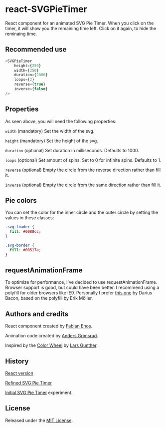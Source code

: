 react-SVGPieTimer
================

React component for an animated SVG Pie Timer.
When you click on the timer, it will show you the remaining time left. Click on it again, to hide the reminaing time.

Recommended use
---------------

```javascript
<SVGPieTimer
	height={250}
	width={250}
	duration={2000}
	loops={2}
	reverse={true}
	inverse={false}
/>
```

Properties
---------------
As seen above, you will need the following properties:

`width` (mandatory) Set the width of the svg.

`height` (mandatory) Set the height of the svg.

`duration` (optional) Set duration in milliseconds. Defaults to 1000.

`loops` (optional) Set amount of spins. Set to 0 for infinite spins. Defaults to 1.

`reverse` (optional) Empty the circle from the reverse direction rather than fill it.

`inverse` (optional) Empty the circle from the same direction rather than fill it.

Pie colors
---------------
You can set the color for the inner circle and the outer circle by setting the values in these classes:

```css
.svg-loader {
  fill: #0088cc;
}

.svg-border {
  fill: #00517a;
}
```

requestAnimationFrame
---------------
To optimize for performance, I've decided to use requestAnimationFrame. Browser support is good, but could have been better. I recommend using a polyfill for older browsers like IE9. Personally I prefer [this one](https://github.com/darius/requestAnimationFrame) by Darius Bacon, based on the polyfill by Erik Möller.


Authors and credits
---------------
React component created by [Fabian Enos](http://fabianenos.com/).

Animation code created by [Anders Grimsrud](http://grint.no).

Inspired by the [Color Wheel](http://itpastorn.github.io/webbteknik/future-stuff/svg/color-wheel.html) by [Lars Gunther](https://github.com/itpastorn).

History
---------------
[React version](https://github.com/fabianTMC/react-SVGPieTimer)

[Refined SVG Pie Timer](https://github.com/agrimsrud/svgPieTimer.js)

[Initial SVG Pie Timer](http://codepen.io/agrimsrud/pen/EmCoa) experiment.


License
---------------
Released under the [MIT License](https://github.com/fabianTMC/react-SVGPieTimer/blob/master/LICENSE.txt).
